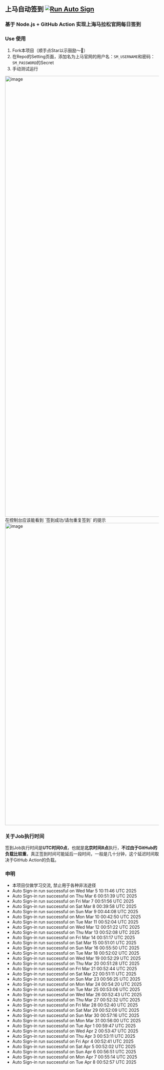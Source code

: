 ## 上马自动签到 [![Run Auto Sign](https://github.com/zhaohongxuan/shangma_auto_sign/actions/workflows/auto-sign.yaml/badge.svg)](https://github.com/zhaohongxuan/shangma_auto_sign/actions/workflows/auto-sign.yaml)

### 基于 Node.js + GitHub Action 实现上海马拉松官网每日签到

### Use 使用

1. Fork本项目（顺手点Star以示鼓励～🥳）
2. 在Repo的Setting页面，添加名为上马官网的用户名：`SM_USERNAME`和密码：`SM_PASSWORD`的Secret 
3. 手动测试运行
<img width="1444" alt="image" src="https://github.com/zhaohongxuan/shangma_auto_sign/assets/8613196/695683c9-fbc2-4cab-9ef8-41e2ddf59b78">
在控制台应该能看到 `签到成功/请勿重复签到` 的提示
<img width="990" alt="image" src="https://github.com/zhaohongxuan/shangma_auto_sign/assets/8613196/399e89f7-2ad6-486e-9e67-8953564ec528">


### 关于Job执行时间
签到Job执行时间是**UTC时间0点**，也就是**北京时间8点**执行，**不过由于GitHub的负载比较重**，真正签到时间可能延后一段时间，一般是几十分钟，这个延迟时间取决于GitHub Action的负载。

### 申明
- 本项目仅做学习交流, 禁止用于各种非法途径
- Auto Sign-in run successful on Wed Mar  5 10:11:46 UTC 2025
- Auto Sign-in run successful on Thu Mar  6 00:51:39 UTC 2025
- Auto Sign-in run successful on Fri Mar  7 00:51:56 UTC 2025
- Auto Sign-in run successful on Sat Mar  8 00:39:58 UTC 2025
- Auto Sign-in run successful on Sun Mar  9 00:44:08 UTC 2025
- Auto Sign-in run successful on Mon Mar 10 00:42:50 UTC 2025
- Auto Sign-in run successful on Tue Mar 11 00:52:04 UTC 2025
- Auto Sign-in run successful on Wed Mar 12 00:51:22 UTC 2025
- Auto Sign-in run successful on Thu Mar 13 00:52:08 UTC 2025
- Auto Sign-in run successful on Fri Mar 14 00:51:17 UTC 2025
- Auto Sign-in run successful on Sat Mar 15 00:51:01 UTC 2025
- Auto Sign-in run successful on Sun Mar 16 00:55:50 UTC 2025
- Auto Sign-in run successful on Tue Mar 18 00:52:02 UTC 2025
- Auto Sign-in run successful on Wed Mar 19 00:52:29 UTC 2025
- Auto Sign-in run successful on Thu Mar 20 00:51:28 UTC 2025
- Auto Sign-in run successful on Fri Mar 21 00:52:44 UTC 2025
- Auto Sign-in run successful on Sat Mar 22 00:51:11 UTC 2025
- Auto Sign-in run successful on Sun Mar 23 00:56:25 UTC 2025
- Auto Sign-in run successful on Mon Mar 24 00:54:20 UTC 2025
- Auto Sign-in run successful on Tue Mar 25 00:53:06 UTC 2025
- Auto Sign-in run successful on Wed Mar 26 00:52:43 UTC 2025
- Auto Sign-in run successful on Thu Mar 27 00:52:32 UTC 2025
- Auto Sign-in run successful on Fri Mar 28 00:52:40 UTC 2025
- Auto Sign-in run successful on Sat Mar 29 00:52:09 UTC 2025
- Auto Sign-in run successful on Sun Mar 30 00:57:16 UTC 2025
- Auto Sign-in run successful on Mon Mar 31 00:56:00 UTC 2025
- Auto Sign-in run successful on Tue Apr  1 00:59:47 UTC 2025
- Auto Sign-in run successful on Wed Apr  2 00:53:47 UTC 2025
- Auto Sign-in run successful on Thu Apr  3 00:53:11 UTC 2025
- Auto Sign-in run successful on Fri Apr  4 00:52:41 UTC 2025
- Auto Sign-in run successful on Sat Apr  5 00:52:02 UTC 2025
- Auto Sign-in run successful on Sun Apr  6 00:56:51 UTC 2025
- Auto Sign-in run successful on Mon Apr  7 00:55:14 UTC 2025
- Auto Sign-in run successful on Tue Apr  8 00:52:57 UTC 2025
